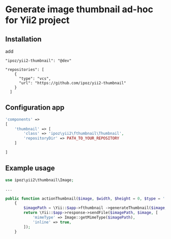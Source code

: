 Generate image thumbnail ad-hoc for Yii2 project
===================================

Installation
----------
add
```
"ipoz/yii2-thumbnail": "@dev"
```

```
"repositories": [
    {
      "type": "vcs",
      "url": "https://github.com/ipoz/yii2-thumbnail"
    }
  ]
```

Configuration app
----------
```php
'components' =>
[
    'thumbnail' => [
        'class' => 'ipoz\yii2\fthumbnail\Thumbnail',
        'repositoryDir' => PATH_TO_YOUR_REPOSITORY
    ]

]
```

Example usage
----------
```php
use ipoz\yii2\thumbnail\Image;

...

public function actionThumbnail($image, $width, $height = 0, $type = '')
    {
        $imagePath = \Yii::$app->fthumbnail ->generateThumbnail($image, $width, $height, $type);
        return \Yii::$app->response->sendFile($imagePath, $image, [
            'mimeType' => Image::getMimeType($imagePath),
            'inline' => true,
        ]);
    }
```
